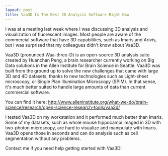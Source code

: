 ```yaml
---
layout: post
title: Vaa3D Is The Best 3D Analysis Software Right Now
---
```


I was at a meeting last week where I was discussing 3D analysis and visualization of fluorescent images. Most people are aware of the
commercial software that have 3D capabilities, such as Imaris and Arivis, but I was surprised that my colleagues didn't know about Vaa3D.

Vaa3D (pronunced Waa-three-D) is an open-source 3D analysis suite created by Huanchan Peng, a brain researcher currently working on Big Data solutions in the Allen Institute for Brain Science in Seattle.
Vaa3D was built from the ground up to solve the new challenges that came with large 3D and 4D datasets, thanks to new technologies such as Light-sheet microscopy, 
or Single Plan Illumination Microscopy (SPIM). In that sense, it's much better suited to handle large amounts of data than current commercial software.

You can find it here: http://www.alleninstitute.org/what-we-do/brain-science/research/open-science-research-tools/vaa3d/

I tested Vaa3D on my workstation and it performed much better than Imaris. Some of my datasets, such as whole mouse hippocampi imaged in 3D with two-photon microscopy,
are hard to visualize and manipulate with Imaris. Vaa3D opens those in seconds and can do analysis such as cell segmentation without any problems.

Contact me if you need help getting started with Vaa3D!
